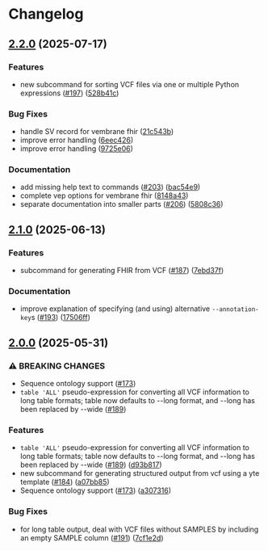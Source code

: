 # Changelog

## [2.2.0](https://github.com/vembrane/vembrane/compare/v2.1.0...v2.2.0) (2025-07-17)


### Features

* new subcommand for sorting VCF files via one or multiple Python expressions ([#197](https://github.com/vembrane/vembrane/issues/197)) ([528b41c](https://github.com/vembrane/vembrane/commit/528b41c54dd9220c65a1978b13559519a7fc4b3c))


### Bug Fixes

* handle SV record for vembrane fhir ([21c543b](https://github.com/vembrane/vembrane/commit/21c543b3350bcb7ff2869a473d2ff92fc4637b20))
* improve error handling ([6eec426](https://github.com/vembrane/vembrane/commit/6eec42692bf57ec5ee4d521f91f07ee56d31b863))
* improve error handling ([9725e06](https://github.com/vembrane/vembrane/commit/9725e06397ffa474d320f833b795029947e9bc76))


### Documentation

* add missing help text to commands ([#203](https://github.com/vembrane/vembrane/issues/203)) ([bac54e9](https://github.com/vembrane/vembrane/commit/bac54e95585b17f151e48e26057ef968960f295e))
* complete vep options for vembrane fhir ([8148a43](https://github.com/vembrane/vembrane/commit/8148a438c1db040e7118fa775981f4ae6e655938))
* separate documentation into smaller parts ([#206](https://github.com/vembrane/vembrane/issues/206)) ([5808c36](https://github.com/vembrane/vembrane/commit/5808c36e50b6fc3d03fd688c09912e2dd0cbe42a))

## [2.1.0](https://github.com/vembrane/vembrane/compare/v2.0.0...v2.1.0) (2025-06-13)


### Features

* subcommand for generating FHIR from VCF ([#187](https://github.com/vembrane/vembrane/issues/187)) ([7ebd37f](https://github.com/vembrane/vembrane/commit/7ebd37f666d7a92c8da733ae0cf2d684bd411318))


### Documentation

* improve explanation of specifying (and using) alternative `--annotation-key`s ([#193](https://github.com/vembrane/vembrane/issues/193)) ([17506ff](https://github.com/vembrane/vembrane/commit/17506ff5d81748edfe59cbc32200a3bab6241d83))

## [2.0.0](https://github.com/vembrane/vembrane/compare/v1.0.7...v2.0.0) (2025-05-31)


### ⚠ BREAKING CHANGES

* Sequence ontology support ([#173](https://github.com/vembrane/vembrane/issues/173))
* `table 'ALL'` pseudo-expression for converting all VCF information to long table formats; table now defaults to --long format, and --long has been replaced by --wide ([#189](https://github.com/vembrane/vembrane/issues/189))

### Features

* `table 'ALL'` pseudo-expression for converting all VCF information to long table formats; table now defaults to --long format, and --long has been replaced by --wide ([#189](https://github.com/vembrane/vembrane/issues/189)) ([d93b817](https://github.com/vembrane/vembrane/commit/d93b8170fc89c6ec1c35b9dcb572eea075720727))
* new subcommand for generating structured output from vcf using a yte template ([#184](https://github.com/vembrane/vembrane/issues/184)) ([a07bb85](https://github.com/vembrane/vembrane/commit/a07bb8583898c8e760e56b89f48e15edb498fcab))
* Sequence ontology support ([#173](https://github.com/vembrane/vembrane/issues/173)) ([a307316](https://github.com/vembrane/vembrane/commit/a307316d15de032b30457f0de16121eb704a3edc))


### Bug Fixes

* for long table output, deal with VCF files without SAMPLES by including an empty SAMPLE column ([#191](https://github.com/vembrane/vembrane/issues/191)) ([7cf1e2d](https://github.com/vembrane/vembrane/commit/7cf1e2d21ef450729b2d91fba880488af9fe2c5b))

